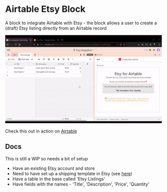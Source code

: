 # Airtable Etsy Block

A block to integrate Airtable with Etsy - the block allows a user to create a (draft) Etsy listing directly from an Airtable record

![Authorising Etsy and making a listing in the block](images/demo.gif)

Check this out in action on [Airtable](https://airtable.com/shrwrmEzIfHBsWBAY)

## Docs

This is still a WIP so needs a bit of setup

- Have an existing Etsy account and  store
- Need to have set up a shipping template in Etsy (see [here](https://help.etsy.com/hc/en-gb/articles/115014115187-How-to-Set-Postage-Prices-with-Delivery-Profiles?segment=selling))
- Have a table in the base called 'Etsy Listings'
- Have fields with the names - 'Title', 'Description', 'Price', 'Quantity'
